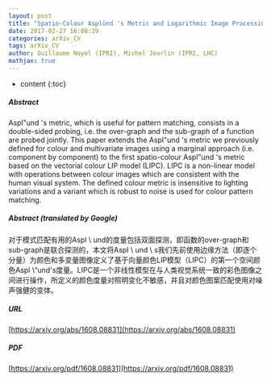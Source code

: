 ```yaml
---
layout: post
title: "Spatio-Colour Asplünd 's Metric and Logarithmic Image Processing for Colour Images"
date: 2017-02-27 16:08:29
categories: arXiv_CV
tags: arXiv_CV
author: Guillaume Noyel (IPRI), Michel Jourlin (IPRI, LHC)
mathjax: true
---
```


* content
{:toc}

##### Abstract
Aspl\"und 's metric, which is useful for pattern matching, consists in a double-sided probing, i.e. the over-graph and the sub-graph of a function are probed jointly. This paper extends the Aspl\"und 's metric we previously defined for colour and multivariate images using a marginal approach (i.e. component by component) to the first spatio-colour Aspl\"und 's metric based on the vectorial colour LIP model (LIPC). LIPC is a non-linear model with operations between colour images which are consistent with the human visual system. The defined colour metric is insensitive to lighting variations and a variant which is robust to noise is used for colour pattern matching.

##### Abstract (translated by Google)
对于模式匹配有用的Aspl \ und的度量包括双面探测，即函数的over-graph和sub-graph是联合探测的，本文将Aspl \ und \ s我们先前使用边缘方法（即逐个分量）为颜色和多变量图像定义了基于向量颜色LIP模型（LIPC）的第一个空间颜色Aspl \“und's度量。LIPC是一个非线性模型在与人类视觉系统一致的彩色图像之间进行操作，所定义的颜色度量对照明变化不敏感，并且对颜色图案匹配使用对噪声强健的变体。

##### URL
[https://arxiv.org/abs/1608.08831](https://arxiv.org/abs/1608.08831)

##### PDF
[https://arxiv.org/pdf/1608.08831](https://arxiv.org/pdf/1608.08831)

